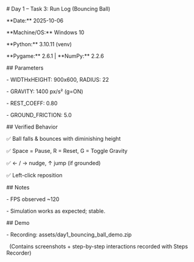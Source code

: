 \# Day 1 – Task 3: Run Log (Bouncing Ball)



\*\*Date:\*\* 2025-10-06  

\*\*Machine/OS:\*\* Windows 10  

\*\*Python:\*\* 3.10.11 (venv)  

\*\*Pygame:\*\* 2.6.1 | \*\*NumPy:\*\* 2.2.6  



\## Parameters

\- WIDTHxHEIGHT: 900x600, RADIUS: 22

\- GRAVITY: 1400 px/s² (g=ON)

\- REST\_COEFF: 0.80

\- GROUND\_FRICTION: 5.0



\## Verified Behavior

✅ Ball falls \& bounces with diminishing height  

✅ Space = Pause, R = Reset, G = Toggle Gravity  

✅ ← / → nudge, ↑ jump (if grounded)  

✅ Left-click reposition  



\## Notes

\- FPS observed ~120  

\- Simulation works as expected; stable.  



\## Demo

\- Recording: assets/day1\_bouncing\_ball\_demo.zip  

&nbsp; (Contains screenshots + step-by-step interactions recorded with Steps Recorder)



